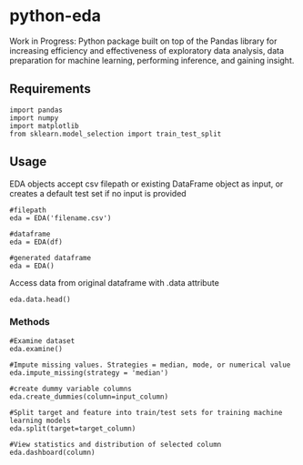 # python-eda

Work in Progress: 
Python package built on top of the Pandas library for increasing efficiency and effectiveness of exploratory data analysis, data preparation for machine learning, performing inference, and gaining insight.

## Requirements

```
import pandas
import numpy
import matplotlib
from sklearn.model_selection import train_test_split
```

## Usage

EDA objects accept csv filepath or existing DataFrame object as input, or creates a default test set if no input is provided

```
#filepath
eda = EDA('filename.csv')

#dataframe
eda = EDA(df)

#generated dataframe
eda = EDA()
```
Access data from original dataframe with .data attribute

```
eda.data.head()
```

### Methods

```
#Examine dataset
eda.examine()

#Impute missing values. Strategies = median, mode, or numerical value
eda.impute_missing(strategy = 'median')

#create dummy variable columns
eda.create_dummies(column=input_column)

#Split target and feature into train/test sets for training machine learning models
eda.split(target=target_column)

#View statistics and distribution of selected column
eda.dashboard(column)
```

